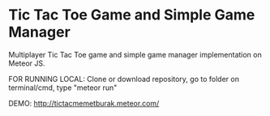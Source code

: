 # Tic Tac Toe Game and Simple Game Manager
Multiplayer Tic Tac Toe game and simple game manager implementation on Meteor JS.

FOR RUNNING LOCAL:
Clone or download repository, go to folder on terminal/cmd, type "meteor run"

DEMO:
http://tictacmemetburak.meteor.com/
